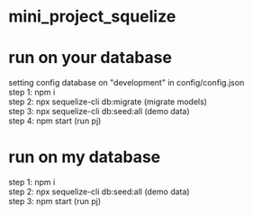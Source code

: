 # mini_project_squelize
  
  <h1> run on your database</h1>
  setting config database on "development" in config/config.json</br>
  step 1: npm i</br>
  step 2: npx sequelize-cli db:migrate (migrate models)</br>
  step 3: npx sequelize-cli db:seed:all (demo data)</br>
  step 4: npm start (run pj)</br>
  
  <h1> run on my database</h1>
  step 1: npm i</br>
  step 2: npx sequelize-cli db:seed:all (demo data)</br>
  step 3: npm start (run pj)</br>
